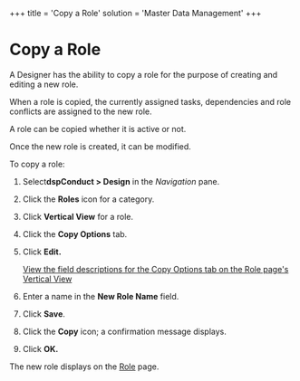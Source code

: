 +++
title = 'Copy a Role'
solution = 'Master Data Management'
+++

# Copy a Role

A Designer has the ability to copy a role for the purpose of creating
and editing a new role.

When a role is copied, the currently assigned tasks, dependencies and
role conflicts are assigned to the new role.

A role can be copied whether it is active or not.

Once the new role is created, it can be modified.

To copy a role:

1.  Select<span style="font-weight: bold;">dspConduct </span>**\>
    Design** in the *Navigation* pane.

2.  Click the **Roles** icon for a category.

3.  Click **Vertical View** for a role.

4.  Click the **Copy Options** tab.

5.  Click **Edit.**
    
    [View the field descriptions for the Copy Options tab on the Role
    page's Vertical
    View](../Page_Desc/Role_H_dspConduct.htm#Copy_Options)

6.  Enter a name in the **New Role Name** field.

7.  Click **Save**.

8.  Click the **Copy** icon; a confirmation message displays.

9.  Click **OK.**

The new role displays on the [Role](../Page_Desc/Role_H_dspConduct.htm)
page.
